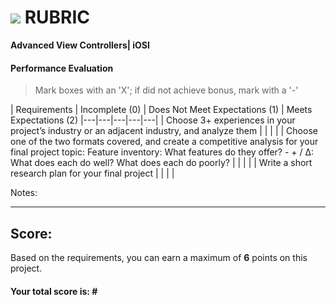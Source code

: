 # ![](https://ga-dash.s3.amazonaws.com/production/assets/logo-9f88ae6c9c3871690e33280fcf557f33.png) RUBRIC
**Advanced View Controllers| iOSI** 	 						


#### Performance Evaluation
> Mark boxes with an 'X'; if did not achieve bonus, mark with a '-'

| Requirements | Incomplete (0) | Does Not Meet Expectations (1) | Meets Expectations (2)
|---|---|---|---|---|
| Choose 3+ experiences in your project’s industry or an adjacent industry, and analyze them | | | |
| Choose one of the two formats covered, and create a competitive analysis for your final project topic: Feature inventory: What features do they offer? - + / Δ: What does each do well? What does each do poorly? | | | |
| Write a short research plan for your final project | | | |





Notes:

<!-- > Example: Your getting the hang of this!  Be sure to practice proper indentation and spacing.  Nice work! On line (INSERT SPECIFIC LINE NUMBER) in the (INSERT SPECIFIC FILE NAME) you (INSERT SPECIFIC CRITIQUE). Also, on line (INSERT SPECIFIC LINE NUMBER) in the (INSERT SPECIFIC FILE NAME) you (INSERT SPECIFIC CRITIQUE -->


---

## Score:
Based on the requirements, you can earn a maximum of  **6**  points on this project.

#### Your total score is: **#**

















